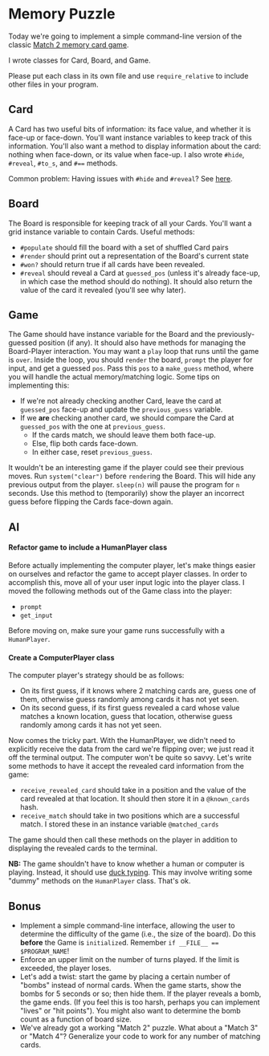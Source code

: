 # Memory Puzzle

Today we're going to implement a simple command-line version of the
classic [Match 2 memory card game][match-memory].

[match-memory]: http://games.aarp.org/games/metro-match/metro-match.aspx

I wrote classes for Card, Board, and Game.

Please put each class in its own file and use `require_relative` to include
other files in your program.

## Card

A Card has two useful bits of information: its face value, and whether
it is face-up or face-down. You'll want instance variables to keep track
of this information. You'll also want a method to display information
about the card: nothing when face-down, or its value when face-up. I
also wrote `#hide`, `#reveal`, `#to_s`, and `#==` methods.

Common problem: Having issues with `#hide` and `#reveal`? See
[here][testing-small].

[testing-small]: https://github.com/appacademy/curriculum/blob/master/ruby/readings/testing-small.md

## Board

The Board is responsible for keeping track of all your Cards. You'll
want a grid instance variable to contain Cards. Useful
methods:

- `#populate` should fill the board with a set of shuffled Card pairs
- `#render` should print out a representation of the Board's current
  state
- `#won?` should return true if all cards have been revealed.
- `#reveal` should reveal a Card at `guessed_pos` (unless it's already
  face-up, in which case the method should do nothing). It should also
  return the value of the card it revealed (you'll see why later).

## Game

The Game should have instance variable for the Board and the
previously-guessed position (if any). It should also have methods for
managing the Board-Player interaction. You may want a `play` loop that
runs until the game is `over`. Inside the loop, you should `render` the
board, `prompt` the player for input, and get a guessed `pos`. Pass this
`pos` to a `make_guess` method, where you will handle the actual
memory/matching logic. Some tips on implementing this:

- If we're not already checking another Card, leave the card at
  `guessed_pos` face-up and update the `previous_guess` variable.
- If we **are** checking another card, we should compare the Card at
  `guessed_pos` with the one at `previous_guess`.
  - If the cards match, we should leave them both face-up.
  - Else, flip both cards face-down.
  - In either case, reset `previous_guess`.

It wouldn't be an interesting game if the player could see their previous moves.
Run `system("clear")` before `render`ing the Board. This will hide any previous
output from the player. `sleep(n)` will pause the program for `n` seconds. Use
this method to (temporarily) show the player an incorrect guess before flipping
the Cards face-down again.

## AI

#### Refactor game to include a HumanPlayer class

Before actually implementing the computer player, let's make things easier on
ourselves and refactor the game to accept player classes. In order to accomplish
this, move all of your user input logic into the player class. I moved the
following methods out of the Game class into the player:
- `prompt`
- `get_input`

Before moving on, make sure your game runs successfully with a `HumanPlayer`.

#### Create a ComputerPlayer class

The computer player's strategy should be as follows:
- On its first guess, if it knows where 2 matching cards are, guess one of them,
otherwise guess randomly among cards it has not yet seen.
- On its second guess, if its first guess revealed a card whose value matches a
known location, guess that location, otherwise guess randomly among cards it has
not yet seen.

Now comes the tricky part. With the HumanPlayer, we didn't need to explicitly
receive the data from the card we're flipping over; we just read it off the
terminal output. The computer won't be quite so savvy. Let's write some methods
to have it accept the revealed card information from the game:
- `receive_revealed_card` should take in a position and the value of
the card revealed at that location. It should then store it in a `@known_cards`
hash.
- `receive_match` should take in two positions which are a successful match. I
stored these in an instance variable `@matched_cards`

The game should then call these methods on the player in addition to displaying
the revealed cards to the terminal.

**NB:** The game shouldn't have to know
whether a human or computer is playing. Instead, it should use [duck
typing](http://rubylearning.com/satishtalim/duck_typing.html). This may involve
writing some "dummy" methods on the `HumanPlayer` class. That's ok.

## Bonus

- Implement a simple command-line interface, allowing the user to
  determine the difficulty of the game (i.e., the size of the board).
  Do this **before** the Game is `initialize`d. Remember `if __FILE__ ==
  $PROGRAM_NAME`!
- Enforce an upper limit on the number of turns played. If the limit is
  exceeded, the player loses.
- Let's add a twist: start the game by placing a certain number of
  "bombs" instead of normal cards. When the game starts, show the bombs
  for 5 seconds or so; then hide them. If the player reveals a bomb, the
  game ends. (If you feel this is too harsh, perhaps you can implement
  "lives" or "hit points"). You might also want to determine the bomb
  count as a function of board size.
- We've already got a working "Match 2" puzzle. What about a "Match 3"
  or "Match 4"? Generalize your code to work for any number of matching
  cards.
